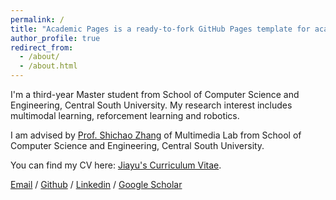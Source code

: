 ```yaml
---
permalink: /
title: "Academic Pages is a ready-to-fork GitHub Pages template for academic personal websites"
author_profile: true
redirect_from: 
  - /about/
  - /about.html
---
```

 
I'm a third-year Master student from School of Computer Science and Engineering, Central South University. My research interest includes multimodal learning, reforcement learning and robotics.
 
I am advised by [Prof. Shichao Zhang](http://zhangdmlab.com/zsc/) of Multimedia Lab from School of Computer Science and Engineering, Central South University.
 
You can find my CV here: [Jiayu's Curriculum Vitae](../_pages/CV_SJY.pdf).
 
[Email](mailto:jiayusong@csu.edu.cn) / [Github](https://github.com/Mario0716) / [Linkedin](www.linkedin.com/in/jiayusong1999) / [Google Scholar](https://scholar.google.com.hk/citations?user=4qXmEAQAAAAJ&hl=zh-CN)
